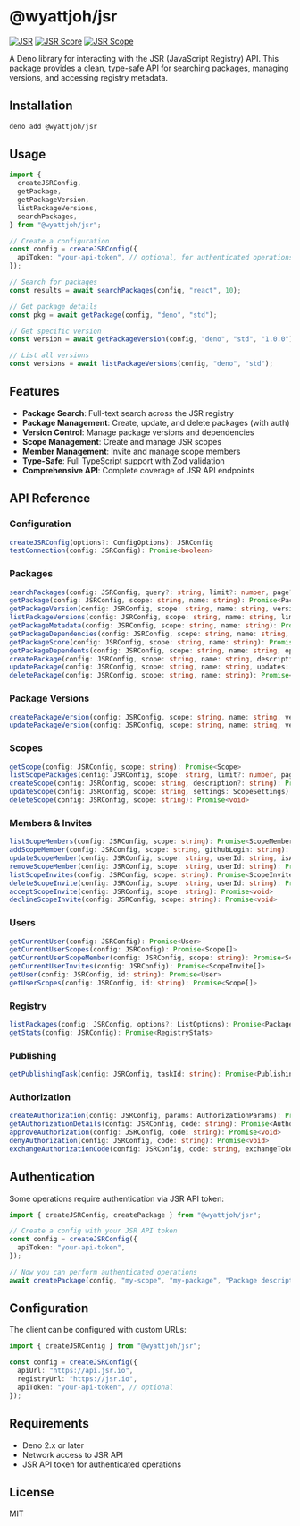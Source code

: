 # @wyattjoh/jsr

[![JSR](https://jsr.io/badges/@wyattjoh/jsr)](https://jsr.io/@wyattjoh/jsr) [![JSR Score](https://jsr.io/badges/@wyattjoh/jsr/score)](https://jsr.io/@wyattjoh/jsr) [![JSR Scope](https://jsr.io/badges/@wyattjoh)](https://jsr.io/@wyattjoh)

A Deno library for interacting with the JSR (JavaScript Registry) API. This package provides a clean, type-safe API for searching packages, managing versions, and accessing registry metadata.

## Installation

```bash
deno add @wyattjoh/jsr
```

## Usage

```typescript
import {
  createJSRConfig,
  getPackage,
  getPackageVersion,
  listPackageVersions,
  searchPackages,
} from "@wyattjoh/jsr";

// Create a configuration
const config = createJSRConfig({
  apiToken: "your-api-token", // optional, for authenticated operations
});

// Search for packages
const results = await searchPackages(config, "react", 10);

// Get package details
const pkg = await getPackage(config, "deno", "std");

// Get specific version
const version = await getPackageVersion(config, "deno", "std", "1.0.0");

// List all versions
const versions = await listPackageVersions(config, "deno", "std");
```

## Features

- **Package Search**: Full-text search across the JSR registry
- **Package Management**: Create, update, and delete packages (with auth)
- **Version Control**: Manage package versions and dependencies
- **Scope Management**: Create and manage JSR scopes
- **Member Management**: Invite and manage scope members
- **Type-Safe**: Full TypeScript support with Zod validation
- **Comprehensive API**: Complete coverage of JSR API endpoints

## API Reference

### Configuration

```typescript
createJSRConfig(options?: ConfigOptions): JSRConfig
testConnection(config: JSRConfig): Promise<boolean>
```

### Packages

```typescript
searchPackages(config: JSRConfig, query?: string, limit?: number, page?: number): Promise<SearchResults>
getPackage(config: JSRConfig, scope: string, name: string): Promise<Package>
getPackageVersion(config: JSRConfig, scope: string, name: string, version: string): Promise<PackageVersion>
listPackageVersions(config: JSRConfig, scope: string, name: string, limit?: number, page?: number): Promise<PackageVersion[]>
getPackageMetadata(config: JSRConfig, scope: string, name: string): Promise<PackageMetadata>
getPackageDependencies(config: JSRConfig, scope: string, name: string, version: string): Promise<Dependencies>
getPackageScore(config: JSRConfig, scope: string, name: string): Promise<PackageScore>
getPackageDependents(config: JSRConfig, scope: string, name: string, options?: DependentsOptions): Promise<Dependents>
createPackage(config: JSRConfig, scope: string, name: string, description?: string): Promise<Package>
updatePackage(config: JSRConfig, scope: string, name: string, updates: PackageUpdates): Promise<Package>
deletePackage(config: JSRConfig, scope: string, name: string): Promise<void>
```

### Package Versions

```typescript
createPackageVersion(config: JSRConfig, scope: string, name: string, version: string, config?: object, files?: File[]): Promise<PackageVersion>
updatePackageVersion(config: JSRConfig, scope: string, name: string, version: string, yanked: boolean): Promise<PackageVersion>
```

### Scopes

```typescript
getScope(config: JSRConfig, scope: string): Promise<Scope>
listScopePackages(config: JSRConfig, scope: string, limit?: number, page?: number): Promise<Package[]>
createScope(config: JSRConfig, scope: string, description?: string): Promise<Scope>
updateScope(config: JSRConfig, scope: string, settings: ScopeSettings): Promise<Scope>
deleteScope(config: JSRConfig, scope: string): Promise<void>
```

### Members & Invites

```typescript
listScopeMembers(config: JSRConfig, scope: string): Promise<ScopeMember[]>
addScopeMember(config: JSRConfig, scope: string, githubLogin: string): Promise<void>
updateScopeMember(config: JSRConfig, scope: string, userId: string, isAdmin: boolean): Promise<void>
removeScopeMember(config: JSRConfig, scope: string, userId: string): Promise<void>
listScopeInvites(config: JSRConfig, scope: string): Promise<ScopeInvite[]>
deleteScopeInvite(config: JSRConfig, scope: string, userId: string): Promise<void>
acceptScopeInvite(config: JSRConfig, scope: string): Promise<void>
declineScopeInvite(config: JSRConfig, scope: string): Promise<void>
```

### Users

```typescript
getCurrentUser(config: JSRConfig): Promise<User>
getCurrentUserScopes(config: JSRConfig): Promise<Scope[]>
getCurrentUserScopeMember(config: JSRConfig, scope: string): Promise<ScopeMember>
getCurrentUserInvites(config: JSRConfig): Promise<ScopeInvite[]>
getUser(config: JSRConfig, id: string): Promise<User>
getUserScopes(config: JSRConfig, id: string): Promise<Scope[]>
```

### Registry

```typescript
listPackages(config: JSRConfig, options?: ListOptions): Promise<Package[]>
getStats(config: JSRConfig): Promise<RegistryStats>
```

### Publishing

```typescript
getPublishingTask(config: JSRConfig, taskId: string): Promise<PublishingTask>
```

### Authorization

```typescript
createAuthorization(config: JSRConfig, params: AuthorizationParams): Promise<Authorization>
getAuthorizationDetails(config: JSRConfig, code: string): Promise<AuthorizationDetails>
approveAuthorization(config: JSRConfig, code: string): Promise<void>
denyAuthorization(config: JSRConfig, code: string): Promise<void>
exchangeAuthorizationCode(config: JSRConfig, code: string, exchangeToken: string): Promise<TokenResponse>
```

## Authentication

Some operations require authentication via JSR API token:

```typescript
import { createJSRConfig, createPackage } from "@wyattjoh/jsr";

// Create a config with your JSR API token
const config = createJSRConfig({
  apiToken: "your-api-token",
});

// Now you can perform authenticated operations
await createPackage(config, "my-scope", "my-package", "Package description");
```

## Configuration

The client can be configured with custom URLs:

```typescript
import { createJSRConfig } from "@wyattjoh/jsr";

const config = createJSRConfig({
  apiUrl: "https://api.jsr.io",
  registryUrl: "https://jsr.io",
  apiToken: "your-api-token", // optional
});
```

## Requirements

- Deno 2.x or later
- Network access to JSR API
- JSR API token for authenticated operations

## License

MIT
